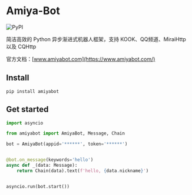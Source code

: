 # Amiya-Bot

![PyPI](https://img.shields.io/pypi/v/amiyabot)

简洁高效的 Python 异步渐进式机器人框架，支持 KOOK、QQ频道、MiraiHttp 以及 CQHttp

官方文档：[www.amiyabot.com](https://www.amiyabot.com/)

## Install

    pip install amiyabot

## Get started

```python
import asyncio

from amiyabot import AmiyaBot, Message, Chain

bot = AmiyaBot(appid='******', token='******')


@bot.on_message(keywords='hello')
async def _(data: Message):
    return Chain(data).text(f'hello, {data.nickname}')


asyncio.run(bot.start())
```
